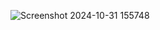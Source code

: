 ![Screenshot 2024-10-31 155748](https://github.com/user-attachments/assets/9240d16d-16f8-440f-beb5-fdf1f0f03dfb)
